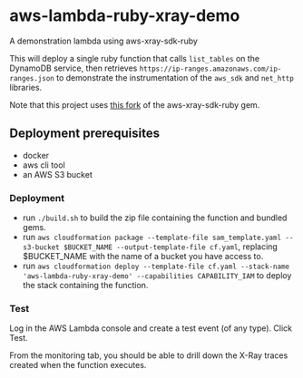# aws-lambda-ruby-xray-demo
A demonstration lambda using aws-xray-sdk-ruby

This will deploy a single ruby function that calls `list_tables` on the DynamoDB service,
then retrieves `https://ip-ranges.amazonaws.com/ip-ranges.json` to demonstrate
the instrumentation of the `aws_sdk` and `net_http` libraries.

Note that this project uses [this fork](https://github.com/bonybrown/aws-xray-sdk-ruby/tree/lambda-instrumentation)
of the aws-xray-sdk-ruby gem.

## Deployment prerequisites

* docker
* aws cli tool
* an AWS S3 bucket

### Deployment

* run `./build.sh` to build the zip file containing the function and bundled gems.
* run `aws cloudformation package --template-file sam_template.yaml --s3-bucket $BUCKET_NAME --output-template-file cf.yaml`, replacing $BUCKET_NAME with the name of a bucket you have access to.
* run `aws cloudformation deploy --template-file cf.yaml --stack-name 'aws-lambda-ruby-xray-demo' --capabilities CAPABILITY_IAM` to deploy the stack containing the function.

### Test

Log in the AWS Lambda console and create a test event (of any type). Click Test.

From the monitoring tab, you should be able to drill down the X-Ray traces created when the function executes.
